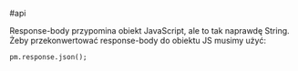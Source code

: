 #api 

Response-body przypomina obiekt JavaScript, ale to tak naprawdę String. Żeby przekonwertować response-body do obiektu JS musimy użyć:
```
pm.response.json();
```
